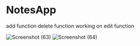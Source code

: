 # NotesApp
add function
delete function 
working on edit function

![Screenshot (63)](https://user-images.githubusercontent.com/48160152/69334564-060c3800-0c81-11ea-9785-8184ab2eae6a.png)
![Screenshot (64)](https://user-images.githubusercontent.com/48160152/69334565-060c3800-0c81-11ea-8059-f46ab88a2ddb.png)

